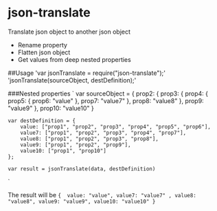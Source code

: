 # json-translate
Translate json object to another json object
 * Rename property
 * Flatten json object
 * Get values from deep nested properties

##Usage
'var jsonTranslate = require("json-translate");'
'jsonTranslate(sourceObject, destDefinition);'

###Nested properties
`
var sourceObject = {
		prop2: {
			prop3: {
				prop4: {
					prop5: {
						prop6: "value"
					},
					prop7: "value7"
				},
				prop8: "value8"
			},
			prop9: "value9"
		},
		prop10: "value10"
	}
	
	var destDefinition = {
		value: ["prop1", "prop2", "prop3", "prop4", "prop5", "prop6"],
		value7: ["prop1", "prop2", "prop3", "prop4", "prop7"],
		value8: ["prop1", "prop2", "prop3", "prop8"],
		value9: ["prop1", "prop2", "prop9"],
		value10: ["prop1", "prop10"]
	};
	
	var result = jsonTranslate(data, destDefinition)
`

The result will be 
`{ 
	value: "value",
	value7: "value7" ,
	value8: "value8",
	value9: "value9",
	value10: "value10"
}`
